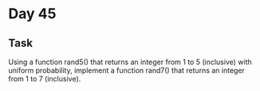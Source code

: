 # Day 45
## Task
Using a function rand5() that returns an integer from 1 to 5 (inclusive) with uniform probability, implement a function rand7() that returns an integer from 1 to 7 (inclusive).